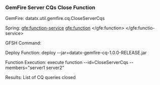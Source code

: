 ### GemFire Server CQs Close Function

GemFire:
<function-service>
	<function>
		<class-name>datatx.util.gemfire.cq.CloseServerCqs</class-name>
	</function>
</function-service>

Spring:
<gfe:function-service>
	<gfe:function>
		<bean class="datatx.util.gemfire.cq.CloseServerCqs" />
	</gfe:function>
</gfe:functio-service>


GFSH Command:

Deploy Function:
deploy --jar=datatx-gemfire-cq-1.0.0-RELEASE.jar

Function Execution:
execute function --id=CloseServerCqs --members="server1 server2"

Results: List of CQ queries closed

